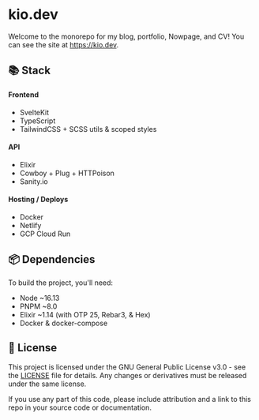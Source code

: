 # kio.dev

Welcome to the monorepo for my blog, portfolio, Nowpage, and CV! You can see the site at https://kio.dev.

## 📚 Stack
#### Frontend
* SvelteKit
* TypeScript
* TailwindCSS + SCSS utils & scoped styles

#### API
* Elixir
* Cowboy + Plug + HTTPoison
* Sanity.io

#### Hosting / Deploys
* Docker
* Netlify
* GCP Cloud Run

## 📦 Dependencies
To build the project, you'll need:

* Node ~16.13
* PNPM ~8.0
* Elixir ~1.14 (with OTP 25, Rebar3, & Hex)
* Docker & docker-compose

## 📃 License
This project is licensed under the GNU General Public License v3.0 - see the [LICENSE](LICENSE) file for details. Any changes or derivatives must be released under the same license. 

If you use any part of this code, please include attribution and a link to this repo in your source code or documentation.
